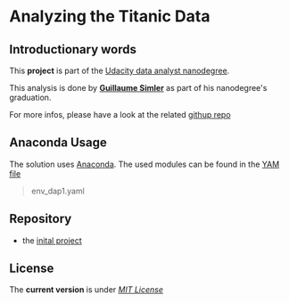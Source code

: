 # Analyzing the Titanic Data


Introductionary words
----

This **project** is part of the [Udacity data analyst nanodegree](https://www.udacity.com/course/data-analyst-nanodegree--nd002).

This analysis is done by **[Guillaume Simler](https://github.com/guillaumesimler)** as part of his nanodegree's graduation.

For more infos, please have a look at the related [githup repo](https://github.com/guillaumesimler/nanodap1)


Anaconda Usage
----

The solution uses [Anaconda](https://www.continuum.io/downloads). The used modules can be found in the [YAM file](https://github.com/guillaumesimler/nanofsdap1/blob/master/env_dap1.yaml)

>
> env_dap1.yaml
>

Repository
----
* the [inital project](https://github.com/guillaumesimler/nanodap1)

License
----

The **current version** is under [_MIT License_](https://github.com/guillaumesimler/nanofsdap1/blob/master/LICENSE.txt)